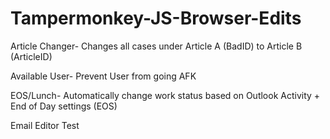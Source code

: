 # Tampermonkey-JS-Browser-Edits
Article Changer-
Changes all cases under Article A (BadID) to Article B (ArticleID)

Available User-
Prevent User from going AFK

EOS/Lunch-
Automatically change work status based on Outlook Activity + End of Day settings (EOS)

Email Editor Test
